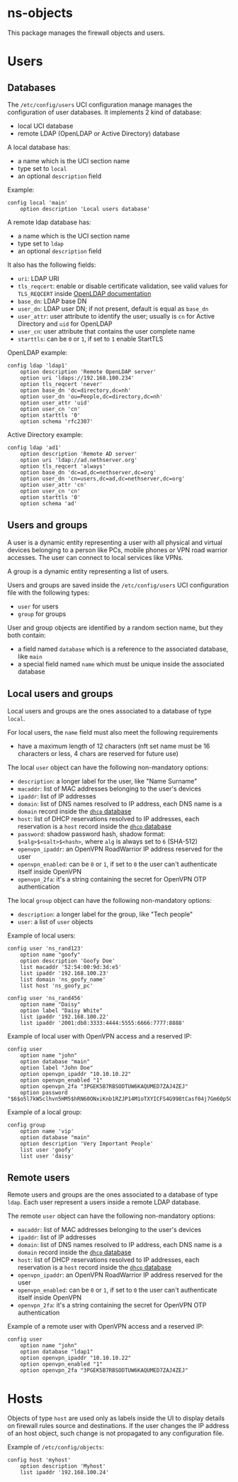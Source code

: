 # ns-objects

This package manages the firewall objects and users.

# Users

## Databases

The `/etc/config/users` UCI configuration manage manages the configuration of user databases.
It implements 2 kind of database:

- local UCI database
- remote LDAP (OpenLDAP or Active Directory) database

A local database has:
- a name which is the UCI section name
- type set to `local`
- an optional `description` field

Example:
```
config local 'main'
	option description 'Local users database'
```

A remote ldap database has:
- a name which is the UCI section name
- type set to `ldap`
- an optional `description` field

It also has the following fields:
- `uri`: LDAP URI
- `tls_reqcert`: enable or disable certificate validation, see valid values for `TLS_REQCERT` inside [OpenLDAP documentation](https://www.openldap.org/doc/admin21/tls.html)
- `base_dn`: LDAP base DN
- `user_dn`: LDAP user DN; if not present, default is equal as `base_dn`
- `user_attr`: user attribute to identify the user; usually is `cn` for Active Directory and `uid` for OpenLDAP
- `user_cn`: user attribute that contains the user complete name
- `starttls`: can be `0` or `1`, if set to `1` enable StartTLS

OpenLDAP example:
```
config ldap 'ldap1'
	option description 'Remote OpenLDAP server'
	option uri 'ldaps://192.168.100.234'
	option tls_reqcert 'never'
	option base_dn 'dc=directory,dc=nh'
	option user_dn 'ou=People,dc=directory,dc=nh'
	option user_attr 'uid'
	option user_cn 'cn'
	option starttls '0'
	option schema 'rfc2307'
```

Active Directory example:
```
config ldap 'ad1'
	option description 'Remote AD server'
	option uri 'ldap://ad.nethserver.org'
	option tls_reqcert 'always'
	option base_dn 'dc=ad,dc=nethserver,dc=org'
	option user_dn 'cn=users,dc=ad,dc=nethserver,dc=org'
	option user_attr 'cn'
	option user_cn 'cn'
	option starttls '0'
	option schema 'ad'
```

## Users and groups

A user is a dynamic entity representing a user with all physical and virtual devices belonging to a person like PCs, mobile phones or VPN road warrior accesses.
The user can connect to local services like VPNs.

A group is a dynamic entity representing a list of users.

Users and groups are saved inside the `/etc/config/users` UCI configuration file with the following types:
- `user` for users
- `group` for groups

User and group objects are identified by a random section name, but they both contain:
- a field named `database` which is a reference to the associated database, like `main`
- a special field named `name` which must be unique inside the associated database

## Local users and groups

Local users and groups are the ones associated to a database of type `local`.

For local users, the `name` field must also meet the following requirements

- have a maximum length of 12 characters (nft set name must be 16 characters or less, 4 chars are reserved for future use)

The local `user` object can have the following non-mandatory options:

- `description`: a longer label for the user, like "Name Surname"
- `macaddr`: list of MAC addresses belonging to the user's devices
- `ipaddr`: list of IP addresses
- `domain`: list of DNS names resolved to IP address, each DNS name is a `domain` record inside the [`dhcp` database](https://openwrt.org/docs/guide-user/base-system/dhcp_configuration#hostnames)
- `host`: list of DHCP reservations resolved to IP addresses, each reservation is a `host` record inside the [`dhcp` database](https://openwrt.org/docs/guide-user/base-system/dhcp#static_leases)
- `password`: shadow password hash, shadow format: `$<alg>$<salt>$<hash>`, where `alg` is always set to `6` (SHA-512)
- `openvpn_ipaddr`: an OpenVPN RoadWarrior IP address reserved for the user
- `openvpn_enabled`: can be `0` or `1`, if set to `0` the user can't authenticate itself inside OpenVPN
- `openvpn_2fa`: it's a string containing the secret for OpenVPN OTP authentication

The local `group` object can have the following non-mandatory options:

- `description`: a longer label for the group, like "Tech people"
- `user`: a list of `user` objects

Example of local users:
```
config user 'ns_rand123'
	option name "goofy"
	option description 'Goofy Doe'
	list macaddr '52:54:00:9d:3d:e5'
	list ipaddr '192.168.100.23'
	list domain 'ns_goofy_name'
	list host 'ns_goofy_pc'

config user 'ns_rand456'
	option name "Daisy"
	option label "Daisy White"
	list ipaddr '192.168.100.22'
	list ipaddr '2001:db8:3333:4444:5555:6666:7777:8888'
```

Example of local user with OpenVPN access and a reserved IP:
```
config user
	option name "john"
    option database "main"
	option label "John Doe"
	option openvpn_ipaddr "10.10.10.22"
	option openvpn_enabled "1"
	option openvpn_2fa "3PGEK5B7RBSODTUW6KAQUMED7ZAJ4ZEJ"
	option password "$6$o5l7kWSclhvn5HM5$hRN60ONxiKnb1RZJP14M1oTXYICFS4G998tCasf04j7Gm60p5G9Jkmewqa0LKAcdWwiIijPwowSlA78wx/kP3Q=="
```

Example of a local group:
```
config group
	option name 'vip'
    option database "main"
	option description 'Very Important People'
	list user 'goofy'
	list user 'daisy'
```

## Remote users

Remote users and groups are the ones associated to a database of type `ldap`.
Each user represent a users inside a remote LDAP database.

The remote `user` object can have the following non-mandatory options:

- `macaddr`: list of MAC addresses belonging to the user's devices
- `ipaddr`: list of IP addresses
- `domain`: list of DNS names resolved to IP address, each DNS name is a `domain` record inside the [`dhcp` database](https://openwrt.org/docs/guide-user/base-system/dhcp_configuration#hostnames)
- `host`: list of DHCP reservations resolved to IP addresses, each reservation is a `host` record inside the [`dhcp` database](https://openwrt.org/docs/guide-user/base-system/dhcp#static_leases)
- `openvpn_ipaddr`: an OpenVPN RoadWarrior IP address reserved for the user
- `openvpn_enabled`: can be `0` or `1`, if set to `0` the user can't authenticate itself inside OpenVPN
- `openvpn_2fa`: it's a string containing the secret for OpenVPN OTP authentication

Example of a remote user with OpenVPN access and a reserved IP:
```
config user
	option name "john"
	option database "ldap1"
	option openvpn_ipaddr "10.10.10.22"
	option openvpn_enabled "1"
	option openvpn_2fa "3PGEK5B7RBSODTUW6KAQUMED7ZAJ4ZEJ"
```

# Hosts

Objects of type `host` are used only as labels inside the UI to display details on firewall rules source and destinations.
If the user changes the IP address of an host object, such change is not propagated to any configuration file.

Example of `/etc/config/objects`:
```
config host 'myhost'
	option description 'Myhost'
	list ipaddr '192.168.100.24'
```

